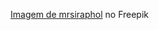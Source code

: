 <a href="https://br.freepik.com/fotos-gratis/blur-hospital_1135191.htm#query=clinical&position=0&from_view=search&track=sph">Imagem de mrsiraphol</a> no Freepik